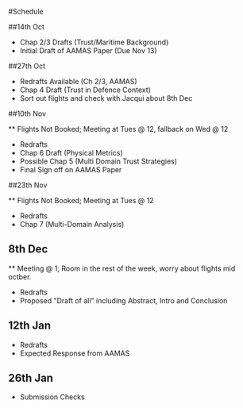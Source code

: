 #Schedule

##14th Oct

* Chap 2/3 Drafts (Trust/Maritime Background)
* Initial Draft of AAMAS Paper (Due Nov 13)

##27th Oct

* Redrafts Available (Ch 2/3, AAMAS)
* Chap 4 Draft (Trust in Defence Context)
* Sort out flights and check with Jacqui about 8th Dec

##10th Nov

** Flights Not Booked; Meeting at Tues @ 12, fallback on Wed @ 12

* Redrafts
* Chap 6 Draft (Physical Metrics)
* Possible Chap 5 (Multi Domain Trust Strategies)
* Final Sign off on AAMAS Paper

##23th Nov

** Flights Not Booked; Meeting at Tues @ 12

* Redrafts
* Chap 7 (Multi-Domain Analysis)

## 8th Dec

** Meeting @ 1; Room in the rest of the week, worry about flights mid octber.

* Redrafts
* Proposed "Draft of all" including Abstract, Intro and Conclusion

## 12th Jan

* Redrafts
* Expected Response from AAMAS

## 26th Jan

* Submission Checks
